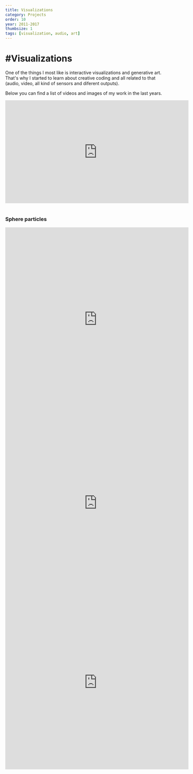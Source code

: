 ```yaml
---
title: Visualizations
category: Projects
order: 10
year: 2011-2017
thumbsize: 1
tags: [visualization, audio, art]
---
```


# #Visualizations

One of the things I most like is interactive visualizations and generative art. That's why I started to learn about creative coding and all related to that (audio, video, all kind of sensors and diferent outputs).

Below you can find a list of videos and images of my work in the last years.

<iframe src="https://www.facebook.com/plugins/video.php?href=https%3A%2F%2Fwww.facebook.com%2Ffrancisco.werbenmanjensen%2Fvideos%2F726306390768085%2F&width=580&show_text=false&height=325&appId" width="580" height="325" style="border:none;overflow:hidden" scrolling="no" frameborder="0" allowTransparency="true" allowFullScreen="true"></iframe>
&nbsp;

### Sphere particles

<iframe src="https://player.vimeo.com/video/244288812?title=0&byline=0&portrait=0" width="580" height="580" frameborder="0" webkitallowfullscreen mozallowfullscreen allowfullscreen></iframe>

<iframe src="https://player.vimeo.com/video/244543865?title=0&byline=0&portrait=0" width="580" height="580" frameborder="0" webkitallowfullscreen mozallowfullscreen allowfullscreen></iframe>

<iframe src="https://player.vimeo.com/video/244562337?title=0&byline=0&portrait=0" width="580" height="551" frameborder="0" webkitallowfullscreen mozallowfullscreen allowfullscreen></iframe>
